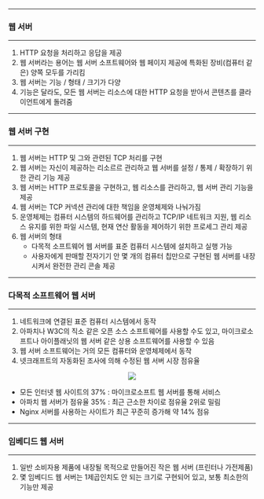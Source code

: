 -----
### 웹 서버
-----
1. HTTP 요청을 처리하고 응답을 제공
2. 웹 서버라는 용어는 웹 서버 소프트웨어와 웹 페이지 제공에 특화된 장비(컴퓨터 같은) 양쪽 모두를 가리킴
3. 웹 서버는 기능 / 형태 / 크기가 다양
4. 기능은 달라도, 모든 웹 서버는 리소스에 대한 HTTP 요청을 받아서 콘텐츠를 클라이언트에게 돌려줌

-----
### 웹 서버 구현
-----
1. 웹 서버는 HTTP 및 그와 관련된 TCP 처리를 구현
2. 웹 서버는 자신이 제공하는 리소르르 관리하고 웹 서버를 설정 / 통제 / 확장하기 위한 관리 기능 제공
3. 웹 서버는 HTTP 프로토콜을 구현하고, 웹 리소스를 관리하고, 웹 서버 관리 기능을 제공
4. 웹 서버는 TCP 커넥션 관리에 대한 책임을 운영체제와 나눠가짐
5. 운영체제는 컴퓨터 시스템의 하드웨어를 관리하고 TCP/IP 네트워크 지원, 웹 리소스 유지를 위한 파일 시스템, 현재 연산 활동을 제어하기 위한 프로세그 관리 제공
6. 웹 서버의 형태
   - 다목적 소프트웨어 웹 서버를 표준 컴퓨터 시스템에 설치하고 실행 가능
   - 사용자에게 판매할 전자기기 안 몇 개의 컴퓨터 칩만으로 구현된 웹 서버를 내장시켜서 완전한 관리 콘솔 제공

-----
### 다목적 소프트웨어 웹 서버
-----
1. 네트워크에 연결된 표준 컴퓨터 시스템에서 동작
2. 아파치나 W3C의 직소 같은 오픈 소스 소프트웨어를 사용할 수도 있고, 마이크로소프트나 아이플래닛의 웹 서버 같은 상용 소프트웨어를 사용할 수 있음
3. 웹 서버 소프트웨어는 거의 모든 컴퓨터와 운영체제에서 동작
4. 넷크래프트의 자동화된 조사에 의해 수정된 웹 서버 시장 점유율
<div align="center">
<img src="https://github.com/user-attachments/assets/bc1e7cdb-4844-4c25-8e62-80a9b00423db">
</div>

  - 모든 인터넷 웹 사이트의 37% : 마이크로소프트 웹 서버를 통해 서비스
  - 아파치 웹 서버가 점유율 35% : 최근 근소한 차이로 점유율 2위로 밀림
  - Nginx 서버를 사용하는 사이트가 최근 꾸준히 증가해 약 14% 점유

-----
### 임베디드 웹 서버
-----
1. 일반 소비자용 제품에 내장될 목적으로 만들어진 작은 웹 서버 (프린터나 가전제품)
2. 몇 임베디드 웹 서버는 1제곱인치도 안 되는 크기로 구현되어 있고, 보통 최소한의 기능만 제공
